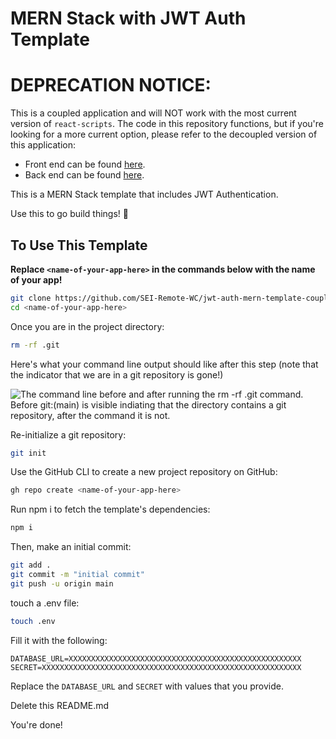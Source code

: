 # MERN Stack with JWT Auth Template 
#
# DEPRECATION NOTICE:
This is a coupled application and will NOT work with the most current version of `react-scripts`.  The code in this repository functions, but if you're looking for a more current option, please refer to the decoupled version of this application:
- Front end can be found [here](https://github.com/SEI-Remote-WC/jwt-auth-mern-template-front-end).
- Back end can be found [here](https://github.com/SEI-Remote-WC/jwt-auth-mern-template-back-end).

This is a MERN Stack template that includes JWT Authentication.

Use this to go build things! 🚀

## To Use This Template

**Replace `<name-of-your-app-here>` in the commands below with the name of your app!**

```bash
git clone https://github.com/SEI-Remote-WC/jwt-auth-mern-template-coupled <name-of-your-app-here>
cd <name-of-your-app-here>
```

Once you are in the project directory:

```bash
rm -rf .git
```

Here's what your command line output should like after this step (note that the indicator that we are in a git repository is gone!)

<img src="https://i.imgur.com/L47kNOZ.png" alt="The command line before and after running the rm -rf .git command. Before git:(main) is visible indiating that the directory contains a git repository, after the command it is not.">

Re-initialize a git repository:

```bash
git init
```

Use the GitHub CLI to create a new project repository on GitHub:

```bash
gh repo create <name-of-your-app-here>
```

Run npm i to fetch the template's dependencies:

```bash
npm i
```

Then, make an initial commit:

```bash
git add .
git commit -m "initial commit"
git push -u origin main
```

touch a .env file:

```bash
touch .env
```

Fill it with the following:

```
DATABASE_URL=XXXXXXXXXXXXXXXXXXXXXXXXXXXXXXXXXXXXXXXXXXXXXXXXXXXX
SECRET=XXXXXXXXXXXXXXXXXXXXXXXXXXXXXXXXXXXXXXXXXXXXXXXXXXXXXXXXXX
```

Replace the `DATABASE_URL` and `SECRET` with values that you provide.

Delete this README.md

You're done!
